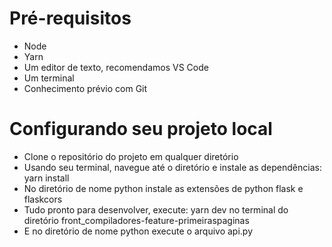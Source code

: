 # Pré-requisitos
- Node
- Yarn
- Um editor de texto, recomendamos VS Code
- Um terminal
- Conhecimento prévio com Git

# Configurando seu projeto local
- Clone o repositório do projeto em qualquer diretório
- Usando seu terminal, navegue até o diretório e instale as dependências: yarn install
- No diretório de nome python instale as extensões de python flask e flaskcors
- Tudo pronto para desenvolver, execute: yarn dev no terminal do diretório front_compiladores-feature-primeiraspaginas
- E no diretório de nome python execute o arquivo api.py 
  
